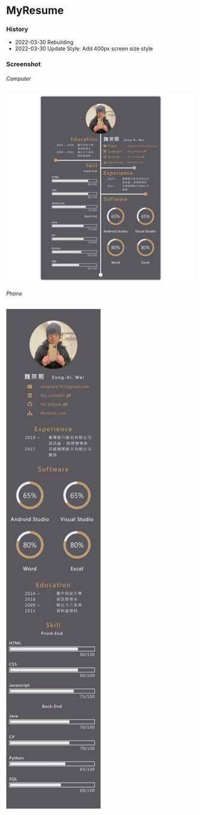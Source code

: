# MyResume

### History

- 2022-03-30 Rebuilding
- 2022-03-30 Update Style: Add 400px screen size style

### Screenshot

###### Computer

<img src="image/screenshot.png" />

###### Phone

<img src="image/screenshot-phone.png" style="width: 50%"/>